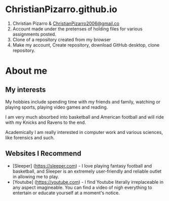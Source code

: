 # ChristianPizarro.github.io

1. Christian Pizarro & ChristianPizarro2006@gmail.co
2. Account made under the pretenses of holding files for  various assignments posted. 
3. Clone of a repository created from my browser
4. Make my account, Create repository, download GitHub desktop, clone repository.


# About me
## My interests 
My hobbies include spending time with my friends and family, watching or playing sports, playing video games and reading.

I am very much absorbed into basketball and American football and will ride with my Knicks and Ravens to the end. 

Academically I am really interested in computer work and various sciences, like forensics and such. 
## Websites I Recommend
  - [Sleeper] (https://sleeper.com) - I love playing fantasy football and basketball, and Sleeper is an extremely user-friendly and reliable outlet in allowing me to play.
  - [Youtube] (https://youtube.com) - I find Youtube literally irreplaceable in any aspect imagineable. You can find a video of nigh everything to entertain or educate yourself at a moment's notice. 
